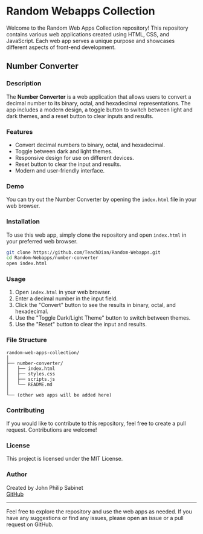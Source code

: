 # Random Webapps Collection

Welcome to the Random Web Apps Collection repository! This repository contains various web applications created using HTML, CSS, and JavaScript. Each web app serves a unique purpose and showcases different aspects of front-end development.

## Number Converter

### Description

The **Number Converter** is a web application that allows users to convert a decimal number to its binary, octal, and hexadecimal representations. The app includes a modern design, a toggle button to switch between light and dark themes, and a reset button to clear inputs and results.

### Features

- Convert decimal numbers to binary, octal, and hexadecimal.
- Toggle between dark and light themes.
- Responsive design for use on different devices.
- Reset button to clear the input and results.
- Modern and user-friendly interface.

### Demo

You can try out the Number Converter by opening the `index.html` file in your web browser.

### Installation

To use this web app, simply clone the repository and open `index.html` in your preferred web browser.

```bash
git clone https://github.com/TeachDian/Random-Webapps.git
cd Random-Webapps/number-converter
open index.html
```

### Usage

1. Open `index.html` in your web browser.
2. Enter a decimal number in the input field.
3. Click the "Convert" button to see the results in binary, octal, and hexadecimal.
4. Use the "Toggle Dark/Light Theme" button to switch between themes.
5. Use the "Reset" button to clear the input and results.

### File Structure

```
random-web-apps-collection/
│
├── number-converter/
│   ├── index.html
│   ├── styles.css
│   ├── scripts.js
│   └── README.md
│
└── (other web apps will be added here)
```

### Contributing

If you would like to contribute to this repository, feel free to create a pull request. Contributions are welcome!

### License

This project is licensed under the MIT License.

### Author

Created by John Philip Sabinet  
[GitHub](https://github.com/TeachDian)

---

Feel free to explore the repository and use the web apps as needed. If you have any suggestions or find any issues, please open an issue or a pull request on GitHub.